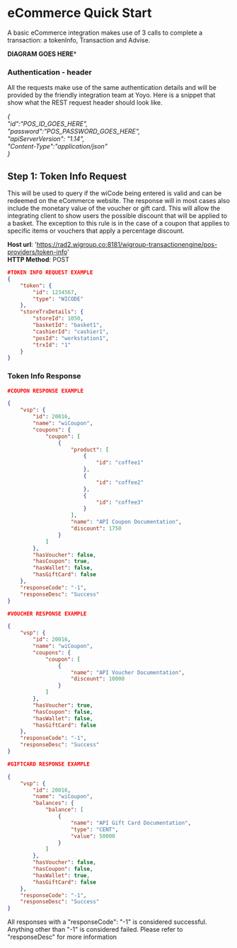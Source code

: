 
# eCommerce Quick Start

A basic eCommerce integration makes use of 3 calls to complete a transaction: a tokenInfo, Transaction and Advise.

************DIAGRAM GOES HERE*************


### Authentication - header
All the requests make use of the same authentication details and will be provided by the friendly integration team at Yoyo. 
Here is a snippet that show what the REST request header should look like.

_{<br/>
    "id":"POS_ID_GOES_HERE",<br/>
    "password":"POS_PASSWORD_GOES_HERE",<br/>
    "apiServerVersion": "1.14",<br/>
    "Content-Type":"application/json"<br/>
}_<br/>


## Step 1: Token Info Request

This will be used to query if the wiCode being entered is valid and can be redeemed on the eCommerce website. 
The response will in most cases also include the monetary value of the voucher or gift card. This will allow the integrating client to show users the possible discount that will be applied to a basket. The exception to this rule is in the case of a coupon that applies to specific items or vouchers that apply a percentage discount.

**Host url**: 'https://rad2.wigroup.co:8181/wigroup-transactionengine/pos-providers/token-info' <br/>
**HTTP Method**: POST

```json
#TOKEN INFO REQUEST EXAMPLE
{
    "token": {
        "id": 1234567,
        "type": "WICODE"
    },
    "storeTrxDetails": {
        "storeId": 1050,
        "basketId": "basket1",
        "cashierId": "cashier1",
        "posId": "workstation1",
        "trxId": "1"
    }
}
```

### Token Info Response
```json
#COUPON RESPONSE EXAMPLE

{
    "vsp": {
        "id": 20016,
        "name": "wiCoupon",
        "coupons": {
            "coupon": [
                {
                    "product": [
                        {
                            "id": "coffee1"
                        },
                        {
                            "id": "coffee2"
                        },
                        {
                            "id": "coffee3"
                        }
                    ],
                    "name": "API Coupon Documentation",
                    "discount": 1750
                }
            ]
        },
        "hasVoucher": false,
        "hasCoupon": true,
        "hasWallet": false,
        "hasGiftCard": false
    },
    "responseCode": "-1",
    "responseDesc": "Success"
}
```

```json
#VOUCHER RESPONSE EXAMPLE

{
    "vsp": {
        "id": 20016,
        "name": "wiCoupon",
        "coupons": {
            "coupon": [
                {
                    "name": "API Voucher Documentation",
                    "discount": 10000
                }
            ]
        },
        "hasVoucher": true,
        "hasCoupon": false,
        "hasWallet": false,
        "hasGiftCard": false
    },
    "responseCode": "-1",
    "responseDesc": "Success"
}
```  

```json 
#GIFTCARD RESPONSE EXAMPLE

{
    "vsp": {
        "id": 20016,
        "name": "wiCoupon",
        "balances": {
            "balance": [
                {
                    "name": "API Gift Card Documentation",
                    "type": "CENT",
                    "value": 50000
                }
            ]
        },
        "hasVoucher": false,
        "hasCoupon": false,
        "hasWallet": true,
        "hasGiftCard": false
    },
    "responseCode": "-1",
    "responseDesc": "Success"
}
```  
All responses with a "responseCode": "-1" is considered successful.<br/>
Anything other than "-1" is considered failed. Please refer to "responseDesc" for more information<br/>

